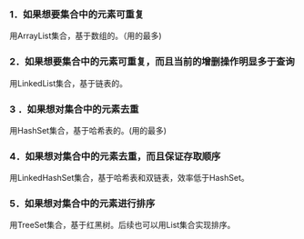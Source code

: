 ### 1．如果想要集合中的元素可重复

用ArrayList集合，基于数组的。（用的最多)

### 2．如果想要集合中的元素可重复，而且当前的增删操作明显多于查询

用LinkedList集合，基于链表的。

### 3 ．如果想对集合中的元素去重

用HashSet集合，基于哈希表的。(用的最多)

### 4．如果想对集合中的元素去重，而且保证存取顺序

用LinkedHashSet集合，基于哈希表和双链表，效率低于HashSet。

### 5．如果想对集合中的元素进行排序

用TreeSet集合，基于红黑树。后续也可以用List集合实现排序。
